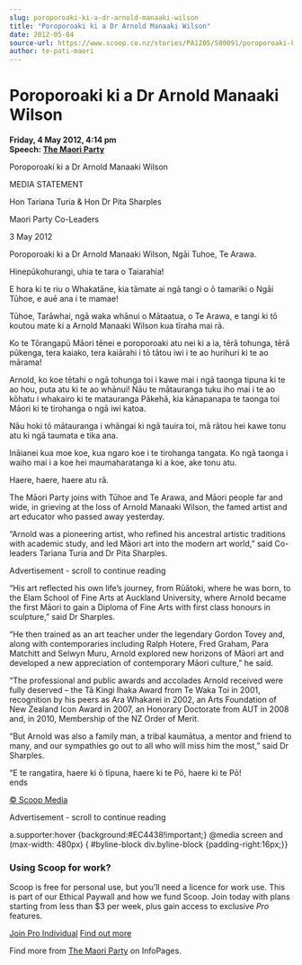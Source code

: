 ```yaml
---
slug: poroporoaki-ki-a-dr-arnold-manaaki-wilson
title: "Poroporoaki ki a Dr Arnold Manaaki Wilson"
date: 2012-05-04
source-url: https://www.scoop.co.nz/stories/PA1205/S00091/poroporoaki-ki-a-dr-arnold-manaaki-wilson.htm
author: te-pati-maori
---
```

Poroporoaki ki a Dr Arnold Manaaki Wilson
=========================================

**Friday, 4 May 2012, 4:14 pm**  
**Speech: [The Maori Party](https://info.scoop.co.nz/The_Maori_Party)**

  
Poroporoaki ki a Dr Arnold Manaaki Wilson  

  

MEDIA STATEMENT  

  

Hon Tariana Turia & Hon Dr Pita Sharples

Maori Party Co-Leaders

3 May 2012

Poroporoaki ki a Dr Arnold Manaaki Wilson, Ngāi Tuhoe, Te Arawa.

Hinepūkohurangi, uhia te tara o Taiarahia!

E hora ki te riu o Whakatāne, kia tāmate ai ngā tangi o ō tamariki o Ngāi Tūhoe, e auē ana i te mamae!

Tūhoe, Tarāwhai, ngā waka whānui o Mātaatua, o Te Arawa, e tangi ki tō koutou mate ki a Arnold Manaaki Wilson kua tīraha mai rā.

Ko te Tōrangapū Māori tēnei e poroporoaki atu nei ki a ia, tērā tohunga, tērā pūkenga, tera kaiako, tera kaiārahi i tō tātou iwi i te ao hurihuri ki te ao mārama!

Arnold, ko koe tētahi o ngā tohunga toi i kawe mai i ngā taonga tipuna ki te ao hou, puta atu ki te ao whānui! Nāu te mātauranga tuku iho mai i te ao kōhatu i whakairo ki te matauranga Pākehā, kia kānapanapa te taonga toi Māori ki te tirohanga o ngā iwi katoa.

Nāu hoki tō mātauranga i whāngai ki ngā tauira toi, mā rātou hei kawe tonu atu ki ngā taumata e tika ana.

Ināianei kua moe koe, kua ngaro koe i te tirohanga tangata. Ko ngā taonga i waiho mai i a koe hei maumaharatanga ki a koe, ake tonu atu.

Haere, haere, haere atu rā.

The Māori Party joins with Tūhoe and Te Arawa, and Māori people far and wide, in grieving at the loss of Arnold Manaaki Wilson, the famed artist and art educator who passed away yesterday.

“Arnold was a pioneering artist, who refined his ancestral artistic traditions with academic study, and led Māori art into the modern art world,” said Co-leaders Tariana Turia and Dr Pita Sharples.

Advertisement - scroll to continue reading





“His art reflected his own life’s journey, from Rūātoki, where he was born, to the Elam School of Fine Arts at Auckland University, where Arnold became the first Māori to gain a Diploma of Fine Arts with first class honours in sculpture,” said Dr Sharples.

“He then trained as an art teacher under the legendary Gordon Tovey and, along with contemporaries including Ralph Hotere, Fred Graham, Para Matchitt and Selwyn Muru, Arnold explored new horizons of Māori art and developed a new appreciation of contemporary Māori culture,” he said.

“The professional and public awards and accolades Arnold received were fully deserved – the Tā Kingi Ihaka Award from Te Waka Toi in 2001, recognition by his peers as Ara Whakarei in 2002, an Arts Foundation of New Zealand Icon Award in 2007, an Honorary Doctorate from AUT in 2008 and, in 2010, Membership of the NZ Order of Merit.

“But Arnold was also a family man, a tribal kaumātua, a mentor and friend to many, and our sympathies go out to all who will miss him the most,” said Dr Sharples.

“E te rangatira, haere ki ō tīpuna, haere ki te Pō, haere ki te Pō!  
ends  

  

[© Scoop Media](http://www.scoop.co.nz/about/terms.html)  

Advertisement - scroll to continue reading



a.supporter:hover {background:#EC4438!important;} @media screen and (max-width: 480px) { #byline-block div.byline-block {padding-right:16px;}}

### Using Scoop for work?

Scoop is free for personal use, but you’ll need a licence for work use. This is part of our Ethical Paywall and how we fund Scoop. Join today with plans starting from less than $3 per week, plus gain access to exclusive _Pro_ features.  
  
[Join Pro Individual](https://pro.scoop.co.nz/Individual/?from=ProIn24) [Find out more](https://pro.scoop.co.nz/using-scoop-for-work/?from=ProIn24)

Find more from [The Maori Party](https://info.scoop.co.nz/The_Maori_Party) on InfoPages.